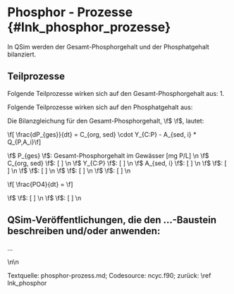Phosphor - Prozesse {#lnk_phosphor_prozesse}
===================== 

In QSim werden der Gesamt-Phosphorgehalt und der Phosphatgehalt bilanziert.

## Teilprozesse ##
Folgende Teilprozesse wirken sich auf den Gesamt-Phosphorgehalt aus:
1. 

Folgende Teilprozesse wirken sich auf den Phosphatgehalt aus:


Die Bilanzgleichung für den Gesamt-Phosphorgehalt, \f$ \f$, lautet:

\f[ \frac{dP_{ges}}{dt} = C_{org, sed} \cdot Y_{C:P} -
                           A_{sed, i} * Q_{P,A_i}\f] 
<!-- 
            gesPt = gesP(ior)                                               &
                    - orgCsd(mstr,ior) * pl0(ior)                           &
                    - sedalk(ior) * Q_PK(ior)                               & 
                    - sedalb(ior) * Q_PB(ior)                               &
                    - sedalg(ior) * Q_PG(ior)                               &
                    + Psed                                                  &
                    - algdrk(ior) * Q_PK(ior)                               &
                    - algdrg(ior) * Q_PG(ior)                               &
                    - algdrb(ior) * Q_PB(ior)                               &    
                    - (albewg(ior) - alberg(ior)) * Qmx_PG                  &
                    - (albewk(ior) - alberk(ior)) * Qmx_PK 
-->

\f$ P_{ges} \f$:    Gesamt-Phosphorgehalt im Gewässer [mg P/L] \n 
\f$ C_{org, sed} \f$:     [ ] \n
\f$ Y_{C:P} \f$:     [ ] \n
\f$ A_{sed, i} \f$:     [ ] \n
\f$  \f$:     [ ] \n
\f$  \f$:     [ ] \n
\f$  \f$:     [ ] \n
\f$  \f$:     [ ] \n


\f[ \frac{PO4}{dt} =  \f]

\f$  \f$:     [ ] \n
\f$  \f$:     [ ] \n

 
## QSim-Veröffentlichungen, die den ...-Baustein beschreiben und/oder anwenden: 
...
 

\n\n

Textquelle: phosphor-prozess.md; Codesource: ncyc.f90; zurück: \ref lnk_phosphor
